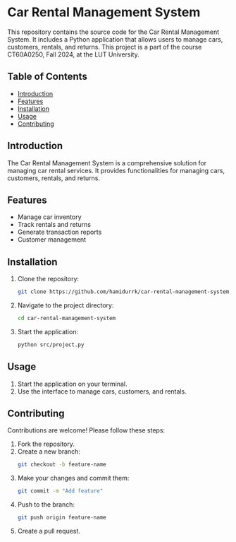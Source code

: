 # Car Rental Management System

This repository contains the source code for the Car Rental Management System. It includes a Python application that allows users to manage cars, customers, rentals, and returns. This project is a part of the course CT60A0250, Fall 2024, at the LUT University.

## Table of Contents
- [Introduction](#introduction)
- [Features](#features)
- [Installation](#installation)
- [Usage](#usage)
- [Contributing](#contributing)

## Introduction
The Car Rental Management System is a comprehensive solution for managing car rental services. It provides functionalities for managing cars, customers, rentals, and returns.

## Features
- Manage car inventory
- Track rentals and returns
- Generate transaction reports
- Customer management

## Installation
1. Clone the repository:
    ```bash
    git clone https://github.com/hamidurrk/car-rental-management-system.git
    ```
2. Navigate to the project directory:
    ```bash
    cd car-rental-management-system
    ```
3. Start the application:
    ```bash
    python src/project.py
    ```

## Usage
1. Start the application on your terminal.
2. Use the interface to manage cars, customers, and rentals.

## Contributing
Contributions are welcome! Please follow these steps:
1. Fork the repository.
2. Create a new branch:
    ```bash
    git checkout -b feature-name
    ```
3. Make your changes and commit them:
    ```bash
    git commit -m "Add feature"
    ```
4. Push to the branch:
    ```bash
    git push origin feature-name
    ```
5. Create a pull request.
